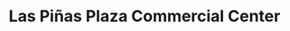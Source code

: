 ---
title: "Las Piñas Plaza Commercial Center"
url: /las-pinas/las-pinas-plaza-commercial-center/
shop: mall
---